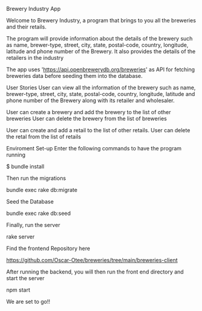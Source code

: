 Brewery Industry App


Welcome to Brewery Industry, a program that brings to you all the breweries and their retails.

The program will provide information about the details of the brewery such as name, brewer-type, street, city, state, postal-code, country, longitude, latitude and phone number of the Brewery. It also provides the details of the retailers in the industry

The app uses 'https://api.openbrewerydb.org/breweries' as API for fetching breweries data before seeding them into the database.

User Stories
User can view all the information of the brewery such as name, brewer-type, street, city, state, postal-code, country, longitude, latitude and phone number of the Brewery along with its retailer and wholesaler.

User can create a brewery and add the brewery to the list of other breweries
User can delete the brewery from the list of breweries

User can create and add a retail to the list of other retails.
User can delete the retal from the list of retails

Enviroment Set-up
Enter the following commands to have the program running

$ bundle install

Then run the migrations

bundle exec rake db:migrate

Seed the Database

bundle exec rake db:seed

Finally, run the server

rake server

Find the frontend Repository here

https://github.com/Oscar-Otee/breweries/tree/main/breweries-client

After running the backend, you will then run the front end directory and start the server

npm start

We are set to go!!